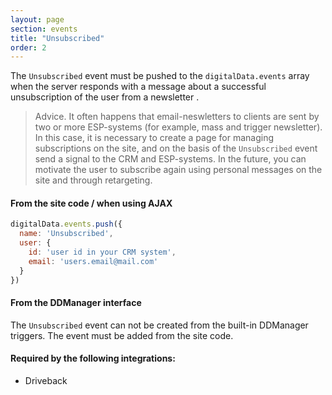 ```yaml
---
layout: page
section: events
title: "Unsubscribed"
order: 2
---
```

The `Unsubscribed` event must be pushed to the `digitalData.events` array when the server responds with a message about a successful unsubscription of the user from a newsletter .

>Advice. It often happens that email-neswletters to clients are sent by two or more ESP-systems (for example, mass and trigger newsletter). In this case, it is necessary to create a page for managing subscriptions on the site, and on the basis of the `Unsubscribed` event send a signal to the CRM and ESP-systems. In the future, you can motivate the user to subscribe again using personal messages on the site and through retargeting.

#### From the site code / when using AJAX
```javascript
digitalData.events.push({
  name: 'Unsubscribed',
  user: {
    id: 'user id in your CRM system',
    email: 'users.email@mail.com'
  }
})
```


#### From the DDManager interface
The `Unsubscribed` event can not be created from the built-in DDManager triggers. The event must be added from the site code.

#### Required by the following integrations:
* Driveback
